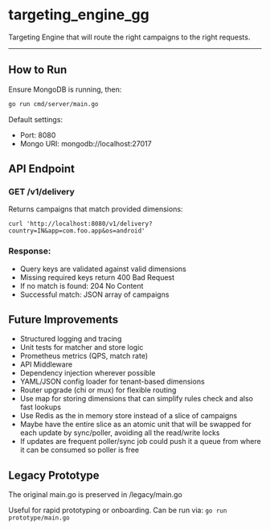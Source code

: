 # targeting_engine_gg
Targeting Engine that will route the right campaigns to the right requests.

---

## How to Run

Ensure MongoDB is running, then:

```bash
go run cmd/server/main.go
```
Default settings:
- Port: 8080
- Mongo URI: mongodb://localhost:27017

## API Endpoint
### GET /v1/delivery
Returns campaigns that match provided dimensions:

```curl 'http://localhost:8080/v1/delivery?country=IN&app=com.foo.app&os=android'```

### Response:
- Query keys are validated against valid dimensions
- Missing required keys return 400 Bad Request
- If no match is found: 204 No Content
- Successful match: JSON array of campaigns

## Future Improvements
- Structured logging and tracing
- Unit tests for matcher and store logic
- Prometheus metrics (QPS, match rate)
- API Middleware
- Dependency injection wherever possible
- YAML/JSON config loader for tenant-based dimensions
- Router upgrade (chi or mux) for flexible routing
- Use map for storing dimensions that can simplify rules check and also fast lookups
- Use Redis as the in memory store instead of a slice of campaigns
- Maybe have the entire slice as an atomic unit that will be swapped for each update by sync/poller, avoiding all the read/write locks
- If updates are frequent poller/sync job could push it a queue from where it can be consumed so poller is free

## Legacy Prototype
The original main.go is preserved in /legacy/main.go

Useful for rapid prototyping or onboarding. Can be run via:
```go run prototype/main.go```




